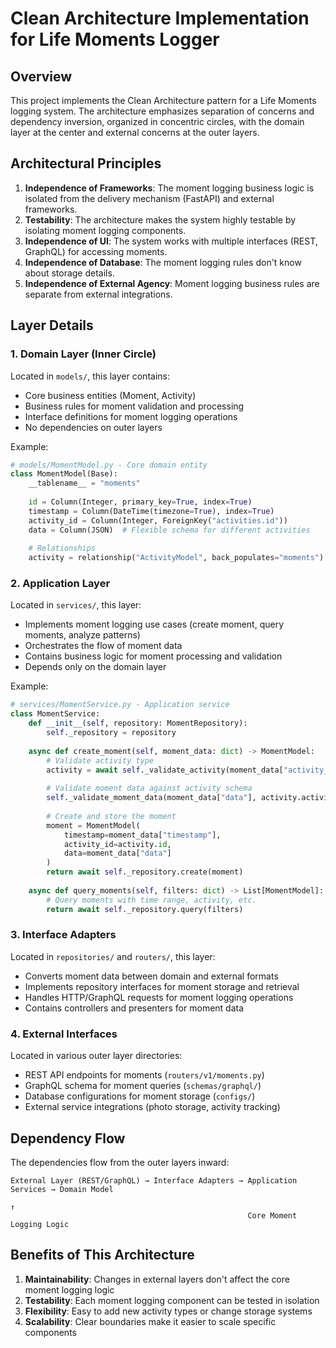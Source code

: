 # Clean Architecture Implementation for Life Moments Logger

## Overview

This project implements the Clean Architecture pattern for a Life Moments logging system. The architecture emphasizes separation of concerns and dependency inversion, organized in concentric circles, with the domain layer at the center and external concerns at the outer layers.

## Architectural Principles

1. **Independence of Frameworks**: The moment logging business logic is isolated from the delivery mechanism (FastAPI) and external frameworks.
2. **Testability**: The architecture makes the system highly testable by isolating moment logging components.
3. **Independence of UI**: The system works with multiple interfaces (REST, GraphQL) for accessing moments.
4. **Independence of Database**: The moment logging rules don't know about storage details.
5. **Independence of External Agency**: Moment logging business rules are separate from external integrations.

## Layer Details

### 1. Domain Layer (Inner Circle)

Located in `models/`, this layer contains:
- Core business entities (Moment, Activity)
- Business rules for moment validation and processing
- Interface definitions for moment logging operations
- No dependencies on outer layers

Example:
```python
# models/MomentModel.py - Core domain entity
class MomentModel(Base):
    __tablename__ = "moments"
    
    id = Column(Integer, primary_key=True, index=True)
    timestamp = Column(DateTime(timezone=True), index=True)
    activity_id = Column(Integer, ForeignKey("activities.id"))
    data = Column(JSON)  # Flexible schema for different activities
    
    # Relationships
    activity = relationship("ActivityModel", back_populates="moments")
```

### 2. Application Layer

Located in `services/`, this layer:
- Implements moment logging use cases (create moment, query moments, analyze patterns)
- Orchestrates the flow of moment data
- Contains business logic for moment processing and validation
- Depends only on the domain layer

Example:
```python
# services/MomentService.py - Application service
class MomentService:
    def __init__(self, repository: MomentRepository):
        self._repository = repository
    
    async def create_moment(self, moment_data: dict) -> MomentModel:
        # Validate activity type
        activity = await self._validate_activity(moment_data["activity_id"])
        
        # Validate moment data against activity schema
        self._validate_moment_data(moment_data["data"], activity.activity_schema)
        
        # Create and store the moment
        moment = MomentModel(
            timestamp=moment_data["timestamp"],
            activity_id=activity.id,
            data=moment_data["data"]
        )
        return await self._repository.create(moment)
    
    async def query_moments(self, filters: dict) -> List[MomentModel]:
        # Query moments with time range, activity, etc.
        return await self._repository.query(filters)
```

### 3. Interface Adapters

Located in `repositories/` and `routers/`, this layer:
- Converts moment data between domain and external formats
- Implements repository interfaces for moment storage and retrieval
- Handles HTTP/GraphQL requests for moment logging operations
- Contains controllers and presenters for moment data

### 4. External Interfaces

Located in various outer layer directories:
- REST API endpoints for moments (`routers/v1/moments.py`)
- GraphQL schema for moment queries (`schemas/graphql/`)
- Database configurations for moment storage (`configs/`)
- External service integrations (photo storage, activity tracking)

## Dependency Flow

The dependencies flow from the outer layers inward:
```
External Layer (REST/GraphQL) → Interface Adapters → Application Services → Domain Model
                                                                       ↑
                                                     Core Moment Logging Logic
```

## Benefits of This Architecture

1. **Maintainability**: Changes in external layers don't affect the core moment logging logic
2. **Testability**: Each moment logging component can be tested in isolation
3. **Flexibility**: Easy to add new activity types or change storage systems
4. **Scalability**: Clear boundaries make it easier to scale specific components